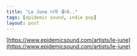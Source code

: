 ```yaml
---
title: "Le June 너무 좋네.."
tags: [epidemic sound, indie pop]
layout: post
---
```


[https://www.epidemicsound.com/artists/le-june](https://www.epidemicsound.com/artists/le-june)

